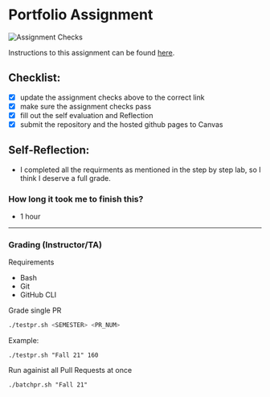 Portfolio Assignment
==========================================
![Assignment Checks](https://github.com/IT3049C-Students/1-online-portfolio-zmstenger/workflows/Assignment%20Checks/badge.svg)

Instructions to this assignment can be found [here](https://it3049c.github.io/Material/Assignments/1.Online_Portfolio/).
## Checklist:
- [x] update the assignment checks above to the correct link
- [x] make sure the assignment checks pass
- [x] fill out the self evaluation and Reflection
- [x] submit the repository and the hosted github pages to Canvas

## Self-Reflection:
- I completed all the requirments as mentioned in the step by step lab, so I think I deserve a full grade.

### How long it took me to finish this?
- 1 hour
----------------------- 

### Grading (Instructor/TA)

Requirements

* Bash
* Git
* GitHub CLI

Grade single PR

```bash
./testpr.sh <SEMESTER> <PR_NUM>
```

Example:

```
./testpr.sh "Fall 21" 160
```

Run againist all Pull Requests at once

```
./batchpr.sh "Fall 21"
```
